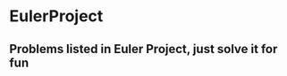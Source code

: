 EulerProject
============

Problems listed in Euler Project, just solve it for fun
------------------------------------------------------
